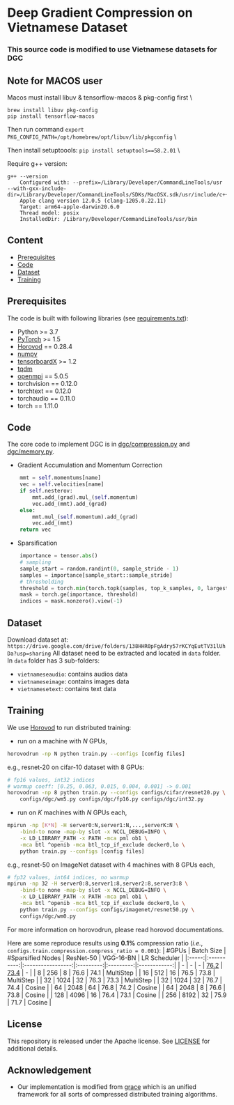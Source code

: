 # Deep Gradient Compression on Vietnamese Dataset

### This source code is modified to use Vietnamese datasets for DGC

## Note for MACOS user
Macos must install libuv & tensorflow-macos & pkg-config first \
```
brew install libuv pkg-config
pip install tensorflow-macos
```

Then run command `export PKG_CONFIG_PATH=/opt/homebrew/opt/libuv/lib/pkgconfig` \

Then install setuptoools: `pip install setuptools==58.2.01` \

Require g++ version:

```
g++ --version
    Configured with: --prefix=/Library/Developer/CommandLineTools/usr --with-gxx-include-dir=/Library/Developer/CommandLineTools/SDKs/MacOSX.sdk/usr/include/c++/4.2.1
    Apple clang version 12.0.5 (clang-1205.0.22.11)
    Target: arm64-apple-darwin20.6.0
    Thread model: posix
    InstalledDir: /Library/Developer/CommandLineTools/usr/bin
```

## Content
- [Prerequisites](#prerequisites)
- [Code](#code)
- [Dataset](#dataset)
- [Training](#training)

## Prerequisites

The code is built with following libraries (see [requirements.txt](requirements.txt)):
- Python >= 3.7
- [PyTorch](https://github.com/pytorch/pytorch) >= 1.5
- [Horovod](https://github.com/horovod/horovod) == 0.28.4
- [numpy](https://github.com/numpy/numpy)
- [tensorboardX](https://github.com/lanpa/tensorboardX) >= 1.2
- [tqdm](https://github.com/tqdm/tqdm)
- [openmpi](https://www.open-mpi.org/software/ompi/) == 5.0.5
- torchvision == 0.12.0
- torchtext == 0.12.0
- torchaudio == 0.11.0
- torch == 1.11.0

## Code

The core code to implement DGC is in [dgc/compression.py](dgc/compression.py) and [dgc/memory.py](dgc/memory.py).

- Gradient Accumulation and Momentum Correction
```python
    mmt = self.momentums[name]
    vec = self.velocities[name]
    if self.nesterov:
        mmt.add_(grad).mul_(self.momentum)
        vec.add_(mmt).add_(grad)
    else:
        mmt.mul_(self.momentum).add_(grad)
        vec.add_(mmt)
    return vec
```

- Sparsification
```python
    importance = tensor.abs()
    # sampling
    sample_start = random.randint(0, sample_stride - 1)
    samples = importance[sample_start::sample_stride]
    # thresholding
    threshold = torch.min(torch.topk(samples, top_k_samples, 0, largest=True, sorted=False)[0])
    mask = torch.ge(importance, threshold)
    indices = mask.nonzero().view(-1)
```

## Dataset
Download dataset at: `https://drive.google.com/drive/folders/138HHR0pFgAdry57rKCYqEutTV31lUhDa?usp=sharing`
All dataset need to be extracted and located in `data` folder. In `data` folder has 3 sub-folders:
- `vietnameseaudio`: contains audios data
- `vietnameseimage`: contains images data
- `vietnamesetext`: contains text data

## Training
We use [Horovod](https://github.com/horovod/horovod) to run distributed training:
- run on a machine with *N* GPUs,
```bash
horovodrun -np N python train.py --configs [config files]
```
e.g., resnet-20 on cifar-10 dataset with 8 GPUs:
```bash
# fp16 values, int32 indices
# warmup coeff: [0.25, 0.063, 0.015, 0.004, 0.001] -> 0.001
horovodrun -np 8 python train.py --configs configs/cifar/resnet20.py \
    configs/dgc/wm5.py configs/dgc/fp16.py configs/dgc/int32.py
```
- run on *K* machines with *N* GPUs each,
```bash
mpirun -np [K*N] -H server0:N,server1:N,...,serverK:N \
    -bind-to none -map-by slot -x NCCL_DEBUG=INFO \
    -x LD_LIBRARY_PATH -x PATH -mca pml ob1 \
    -mca btl ^openib -mca btl_tcp_if_exclude docker0,lo \
    python train.py --configs [config files]
```
e.g., resnet-50 on ImageNet dataset with 4 machines with 8 GPUs each,
```bash
# fp32 values, int64 indices, no warmup
mpirun -np 32 -H server0:8,server1:8,server2:8,server3:8 \
    -bind-to none -map-by slot -x NCCL_DEBUG=INFO \
    -x LD_LIBRARY_PATH -x PATH -mca pml ob1 \
    -mca btl ^openib -mca btl_tcp_if_exclude docker0,lo \
    python train.py --configs configs/imagenet/resnet50.py \
    configs/dgc/wm0.py
```
For more information on horovodrun, please read horovod documentations.

Here are some reproduce results using **0.1%** compression ratio (*i.e.*, `configs.train.compression.compress_ratio = 0.001`):
| #GPUs | Batch Size | #Sparsified Nodes | ResNet-50 | VGG-16-BN | LR Scheduler |
|:-----:|:----------:|:-----------------:|:---------:|:---------:|:------------:|
| -     | -          | -                 |  [76.2](https://pytorch.org/docs/stable/torchvision/models.html) | [73.4](https://pytorch.org/docs/stable/torchvision/models.html) | - |
| 8     | 256        | 8                 |   76.6    |   74.1    | MultiStep    |
| 16    | 512        | 16                |   76.5    |   73.8    | MultiStep    |
| 32    | 1024       | 32                |   76.3    |   73.3    | MultiStep    |
| 32    | 1024       | 32                |   76.7    |   74.4    | Cosine       |
| 64    | 2048       | 64                |   76.8    |   74.2    | Cosine       |
| 64    | 2048       | 8                 |   76.6    |   73.8    | Cosine       |
| 128   | 4096       | 16                |   76.4    |   73.1    | Cosine       |
| 256   | 8192       | 32                |   75.9    |   71.7    | Cosine       |

## License

This repository is released under the Apache license. See [LICENSE](LICENSE) for additional details.


## Acknowledgement
- Our implementation is modified from [grace](https://github.com/sands-lab/grace) which is an unified framework for all sorts of compressed distributed training algorithms.
